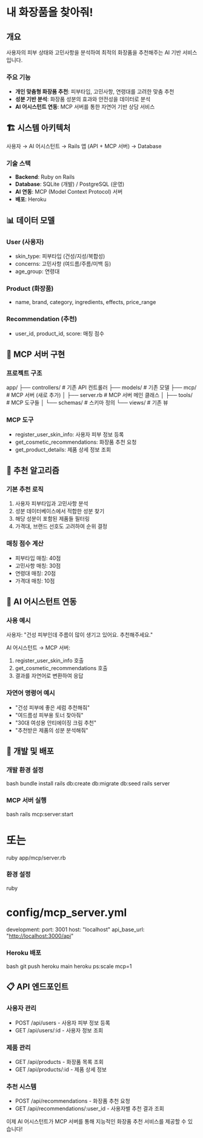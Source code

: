 
# 내 화장품을 찾아줘!

## 개요

사용자의 피부 상태와 고민사항을 분석하여 최적의 화장품을 추천해주는 AI 기반 서비스입니다.

### 주요 기능

- **개인 맞춤형 화장품 추천**: 피부타입, 고민사항, 연령대를 고려한 맞춤 추천
- **성분 기반 분석**: 화장품 성분의 효과와 안전성을 데이터로 분석
- **AI 어시스턴트 연동**: MCP 서버를 통한 자연어 기반 상담 서비스

## 🏗 시스템 아키텍처

사용자 → AI 어시스턴트 → Rails 앱 (API + MCP 서버) → Database


### 기술 스택

- **Backend**: Ruby on Rails
- **Database**: SQLite (개발) / PostgreSQL (운영)
- **AI 연동**: MCP (Model Context Protocol) 서버
- **배포**: Heroku

## 📊 데이터 모델

### User (사용자)

- skin_type: 피부타입 (건성/지성/복합성)
- concerns: 고민사항 (여드름/주름/미백 등)
- age_group: 연령대

### Product (화장품)

- name, brand, category, ingredients, effects, price_range

### Recommendation (추천)

- user_id, product_id, score: 매칭 점수

## 🤖 MCP 서버 구현

### 프로젝트 구조

app/
├── controllers/          # 기존 API 컨트롤러
├── models/              # 기존 모델
├── mcp/                 # MCP 서버 (새로 추가)
│   ├── server.rb        # MCP 서버 메인 클래스
│   ├── tools/           # MCP 도구들
│   └── schemas/         # 스키마 정의
└── views/               # 기존 뷰


### MCP 도구

- register_user_skin_info: 사용자 피부 정보 등록
- get_cosmetic_recommendations: 화장품 추천 요청
- get_product_details: 제품 상세 정보 조회

## 🔄 추천 알고리즘

### 기본 추천 로직

1. 사용자 피부타입과 고민사항 분석
2. 성분 데이터베이스에서 적합한 성분 찾기
3. 해당 성분이 포함된 제품들 필터링
4. 가격대, 브랜드 선호도 고려하여 순위 결정

### 매칭 점수 계산

- 피부타입 매칭: 40점
- 고민사항 매칭: 30점
- 연령대 매칭: 20점
- 가격대 매칭: 10점

## 🎨 AI 어시스턴트 연동

### 사용 예시

사용자: "건성 피부인데 주름이 많이 생기고 있어요. 추천해주세요."

AI 어시스턴트 → MCP 서버:
1. register_user_skin_info 호출
2. get_cosmetic_recommendations 호출
3. 결과를 자연어로 변환하여 응답


### 자연어 명령어 예시

- "건성 피부에 좋은 세럼 추천해줘"
- "여드름성 피부용 토너 찾아줘"
- "30대 여성용 안티에이징 크림 추천"
- "추천받은 제품의 성분 분석해줘"

## 🚀 개발 및 배포

### 개발 환경 설정

bash
bundle install
rails db:create db:migrate db:seed
rails server


### MCP 서버 실행

bash
rails mcp:server:start
# 또는
ruby app/mcp/server.rb


### 환경 설정

ruby
# config/mcp_server.yml
development:
  port: 3001
  host: "localhost"
  api_base_url: "<http://localhost:3000/api>"


### Heroku 배포

bash
git push heroku main
heroku ps:scale mcp=1


## 📋 API 엔드포인트

### 사용자 관리

- POST /api/users - 사용자 피부 정보 등록
- GET /api/users/:id - 사용자 정보 조회

### 제품 관리

- GET /api/products - 화장품 목록 조회
- GET /api/products/:id - 제품 상세 정보

### 추천 시스템

- POST /api/recommendations - 화장품 추천 요청
- GET /api/recommendations/:user_id - 사용자별 추천 결과 조회

이제 AI 어시스턴트가 MCP 서버를 통해 지능적인 화장품 추천 서비스를 제공할 수 있습니다!